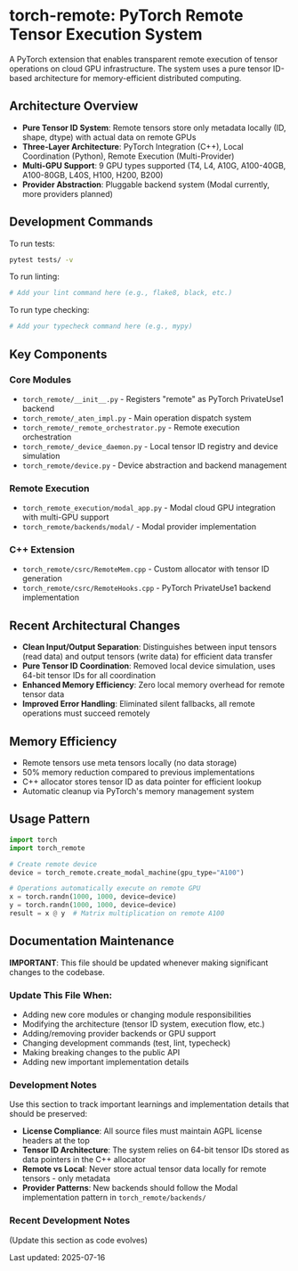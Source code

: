 # torch-remote: PyTorch Remote Tensor Execution System

A PyTorch extension that enables transparent remote execution of tensor operations on cloud GPU infrastructure. The system uses a pure tensor ID-based architecture for memory-efficient distributed computing.

## Architecture Overview

- **Pure Tensor ID System**: Remote tensors store only metadata locally (ID, shape, dtype) with actual data on remote GPUs
- **Three-Layer Architecture**: PyTorch Integration (C++), Local Coordination (Python), Remote Execution (Multi-Provider)
- **Multi-GPU Support**: 9 GPU types supported (T4, L4, A10G, A100-40GB, A100-80GB, L40S, H100, H200, B200)
- **Provider Abstraction**: Pluggable backend system (Modal currently, more providers planned)

## Development Commands

To run tests:
```bash
pytest tests/ -v
```

To run linting:
```bash
# Add your lint command here (e.g., flake8, black, etc.)
```

To run type checking:
```bash
# Add your typecheck command here (e.g., mypy)
```

## Key Components

### Core Modules
- `torch_remote/__init__.py` - Registers "remote" as PyTorch PrivateUse1 backend
- `torch_remote/_aten_impl.py` - Main operation dispatch system
- `torch_remote/_remote_orchestrator.py` - Remote execution orchestration
- `torch_remote/_device_daemon.py` - Local tensor ID registry and device simulation
- `torch_remote/device.py` - Device abstraction and backend management

### Remote Execution
- `torch_remote_execution/modal_app.py` - Modal cloud GPU integration with multi-GPU support
- `torch_remote/backends/modal/` - Modal provider implementation

### C++ Extension
- `torch_remote/csrc/RemoteMem.cpp` - Custom allocator with tensor ID generation
- `torch_remote/csrc/RemoteHooks.cpp` - PyTorch PrivateUse1 backend implementation

## Recent Architectural Changes

- **Clean Input/Output Separation**: Distinguishes between input tensors (read data) and output tensors (write data) for efficient data transfer
- **Pure Tensor ID Coordination**: Removed local device simulation, uses 64-bit tensor IDs for all coordination
- **Enhanced Memory Efficiency**: Zero local memory overhead for remote tensor data
- **Improved Error Handling**: Eliminated silent fallbacks, all remote operations must succeed remotely

## Memory Efficiency

- Remote tensors use meta tensors locally (no data storage)
- 50% memory reduction compared to previous implementations
- C++ allocator stores tensor ID as data pointer for efficient lookup
- Automatic cleanup via PyTorch's memory management system

## Usage Pattern

```python
import torch
import torch_remote

# Create remote device
device = torch_remote.create_modal_machine(gpu_type="A100")

# Operations automatically execute on remote GPU
x = torch.randn(1000, 1000, device=device)
y = torch.randn(1000, 1000, device=device)
result = x @ y  # Matrix multiplication on remote A100
```

## Documentation Maintenance

**IMPORTANT**: This file should be updated whenever making significant changes to the codebase. 

### Update This File When:
- Adding new core modules or changing module responsibilities
- Modifying the architecture (tensor ID system, execution flow, etc.)
- Adding/removing provider backends or GPU support
- Changing development commands (test, lint, typecheck)
- Making breaking changes to the public API
- Adding new important implementation details

### Development Notes
Use this section to track important learnings and implementation details that should be preserved:

- **License Compliance**: All source files must maintain AGPL license headers at the top
- **Tensor ID Architecture**: The system relies on 64-bit tensor IDs stored as data pointers in the C++ allocator
- **Remote vs Local**: Never store actual tensor data locally for remote tensors - only metadata
- **Provider Patterns**: New backends should follow the Modal implementation pattern in `torch_remote/backends/`

### Recent Development Notes
(Update this section as code evolves)

Last updated: 2025-07-16